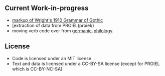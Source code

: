 ## Current Work-in-progress

* [markup of Wright's 1910 Grammar of Gothic](wright-1910-grammar/)
* [extraction of data from PROIEL(proiel/)
* moving verb code over from [germanic-philology](https://github.com/jtauber/germanic-philology)


## License

* Code is licensed under an MIT license
* Text and data is licensed under a CC-BY-SA license (except for PROIEL which is CC-BY-NC-SA)
